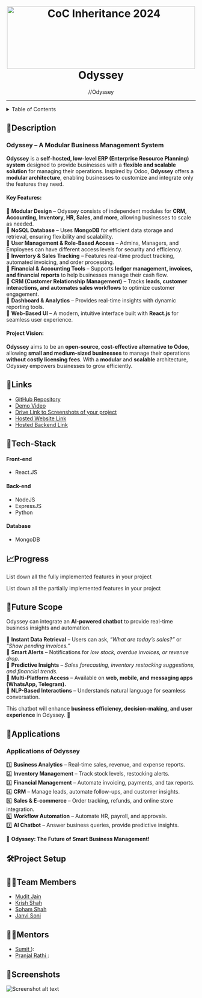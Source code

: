 <h1 align="center">
  <a href="https://github.com/CommunityOfCoders/Inheritance-2024">
    <img src="./Untitled.png" alt="CoC Inheritance 2024" width="500" height="166">
  </a>
  <br>
 Odyssey
</h1>

<div align="center">
   //Odyssey
</div>
<hr>

<details>
<summary>Table of Contents</summary>

- [Description](#description)
- [Links](#links)
- [Tech Stack](#tech-stack)
- [Progress](#progress)
- [Future Scope](#future-scope)
- [Applications](#applications)
- [Project Setup](#project-setup)
- [Usage](#usage)
- [Team Members](#team-members)
- [Mentors](#mentors)
- [Screenshots](#screenshots)

</details>

## 📝Description

### **Odyssey – A Modular Business Management System**  

**Odyssey** is a **self-hosted, low-level ERP (Enterprise Resource Planning) system** designed to provide businesses with a **flexible and scalable solution** for managing their operations. Inspired by Odoo, **Odyssey** offers a **modular architecture**, enabling businesses to customize and integrate only the features they need.  

#### **Key Features:**  
🔹 **Modular Design** – Odyssey consists of independent modules for **CRM, Accounting, Inventory, HR, Sales, and more**, allowing businesses to scale as needed.  
🔹 **NoSQL Database** – Uses **MongoDB** for efficient data storage and retrieval, ensuring flexibility and scalability.  
🔹 **User Management & Role-Based Access** – Admins, Managers, and Employees can have different access levels for security and efficiency.  
🔹 **Inventory & Sales Tracking** – Features real-time product tracking, automated invoicing, and order processing.  
🔹 **Financial & Accounting Tools** – Supports **ledger management, invoices, and financial reports** to help businesses manage their cash flow.  
🔹 **CRM (Customer Relationship Management)** – Tracks **leads, customer interactions, and automates sales workflows** to optimize customer engagement.  
🔹 **Dashboard & Analytics** – Provides real-time insights with dynamic reporting tools.  
🔹 **Web-Based UI** – A modern, intuitive interface built with **React.js** for seamless user experience.  


#### **Project Vision:**  
**Odyssey** aims to be an **open-source, cost-effective alternative to Odoo**, allowing **small and medium-sized businesses** to manage their operations **without costly licensing fees**. With a **modular** and **scalable** architecture, Odyssey empowers businesses to grow efficiently.  


## 🔗Links

- [GitHub Repository](https://github.com/Captain-MUDIT/Odyssey)
- [Demo Video]()
- [Drive Link to Screenshots of your project]()
- [Hosted Website Link]()
- [Hosted Backend Link]()



## 🤖Tech-Stack

#### Front-end
- React.JS

#### Back-end
- NodeJS
- ExpressJS
- Python

#### Database
- MongoDB

## 📈Progress

List down all the fully implemented features in your project



List down all the partially implemented features in your project

## 🔮Future Scope

Odyssey can integrate an **AI-powered chatbot** to provide real-time business insights and automation.  

🔹 **Instant Data Retrieval** – Users can ask, _“What are today’s sales?”_ or _“Show pending invoices.”_  
🔹 **Smart Alerts** – Notifications for _low stock, overdue invoices, or revenue drop._  
🔹 **Predictive Insights** – _Sales forecasting, inventory restocking suggestions, and financial trends._  
🔹 **Multi-Platform Access** – Available on **web, mobile, and messaging apps (WhatsApp, Telegram).**  
🔹 **NLP-Based Interactions** – Understands natural language for seamless conversation.  

This chatbot will enhance **business efficiency, decision-making, and user experience** in Odyssey. 🚀

## 💸Applications

### **Applications of Odyssey**  

1️⃣ **Business Analytics** – Real-time sales, revenue, and expense reports.  
2️⃣ **Inventory Management** – Track stock levels, restocking alerts.  
3️⃣ **Financial Management** – Automate invoicing, payments, and tax reports.  
4️⃣ **CRM** – Manage leads, automate follow-ups, and customer insights.  
5️⃣ **Sales & E-commerce** – Order tracking, refunds, and online store integration.  
6️⃣ **Workflow Automation** – Automate HR, payroll, and approvals.  
7️⃣ **AI Chatbot** – Answer business queries, provide predictive insights.  

🚀 **Odyssey: The Future of Smart Business Management!**

## 🛠Project Setup



## 👨‍💻Team Members

- [Mudit Jain ](https://github.com/Captain-MUDIT)
- [Krish Shah ](https://github.com/KrishShah3011)
- [Soham Shah ](https://github.com/Sohamshah03)
- [Janvi Soni ](https://github.com/janviisonii23)

## 👨‍🏫Mentors

- [Sumit  ]()):
- [Pranjal Rathi ](https://github.com/Pranjal-Rathi):

## 📱Screenshots


![Screenshot alt text]( "screenshot")


